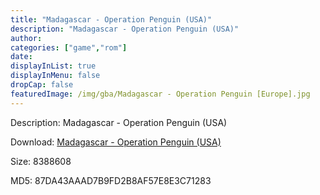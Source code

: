 ```yaml
---
title: "Madagascar - Operation Penguin (USA)"
description: "Madagascar - Operation Penguin (USA)"
author: 
categories: ["game","rom"]
date: 
displayInList: true
displayInMenu: false
dropCap: false
featuredImage: /img/gba/Madagascar - Operation Penguin [Europe].jpg
---
```


Description: Madagascar - Operation Penguin (USA)

Download: <a style="text-decoration:underline;" href="https://mega.nz/#!GKZQWQ5R!15i6KUzU5EwDNahOhBiazXsbMlcYcAHVMZHvkYiRbm4" target = "_blank" rel = "nofollow" > Madagascar - Operation Penguin (USA)</a>

Size: 8388608

MD5: 87DA43AAAD7B9FD2B8AF57E8E3C71283

